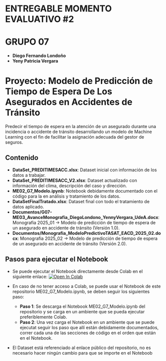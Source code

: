 # ENTREGABLE MOMENTO EVALUATIVO #2
# GRUPO 07
- **Diego Fernando Londoño**
- **Yeny Patricia Vergara** 

# Proyecto: Modelo de Predicción de Tiempo de Espera De Los Asegurados en Accidentes de Tránsito

Predecir el tiempo de espera en la atención de un asegurado durante una incidencia o accidente de tránsito desarrollando un modelo de Machine Learning con el fin de facilitar la asignación adecuada del gestor de seguros.


## Contenido

- **DataSet_PREDITIMESACC.xlsx**: Dataset inicial con información de los datos a trabajar.
- **DataSet_PREDITIMESACC_V2.xlsx**: Dataset actualizado con información del clima, descripción del caso y dirección.
- **ME02_G7_Modelo.ipynb**: Notebook debidamente documentado con el código para la en análisis y tratamiento de los datos.
- **DataSetFinalTratado.xlsx**: Dataset final con todo el tratamiento de datos aplicado.
- **Documentos/G07-ME03_AvanceMonografia_DiegoLondono_YennyVergara_UdeA.docx**: Monografia 2025_01 -> Modelo de predicción de tiempo de espera de un asegurado en accidente de tránsito (Versión 1.0).
- **Documentos/Monografia_ModeloPredictivoTASAT_EACD_2025_02.docx**: Monografia 2025_02 -> Modelo de predicción de tiempo de espera de un asegurado en accidente de tránsito (Versión 2.0).




## Pasos para ejecutar el Notebook

- Se puede ejecutar el Notebook directamente desde Colab en el siguiente enlace:
[![Open In Colab](https://colab.research.google.com/assets/colab-badge.svg)](https://colab.research.google.com/drive/1R38a5nc0za78z5o_-a5DgIberJYP1gU4)
 
- En caso de no tener acceso a Colab, se puede usar el Notebook de este repositorio ME02_G7_Modelo.ipynb, se deben seguir los siguientes paso:
	- **Paso 1**: Se descarga el Notebook ME02_G7_Modelo.ipynb del repositorio y se carga en un ambiente que se pueda ejecutar preferiblemente Colab.
	- **Paso 2**: Una vez carga el Notebook en un ambiente que se puede ejecutat seguir los paso que allí están debidamente documentados, correr cada una de las secciones de código en el orden que están en el Notebook.
- El Dataset está referenciado al enlace público del repositorio, no es necesario hacer ningún cambio para que se importe en el Noteboob
